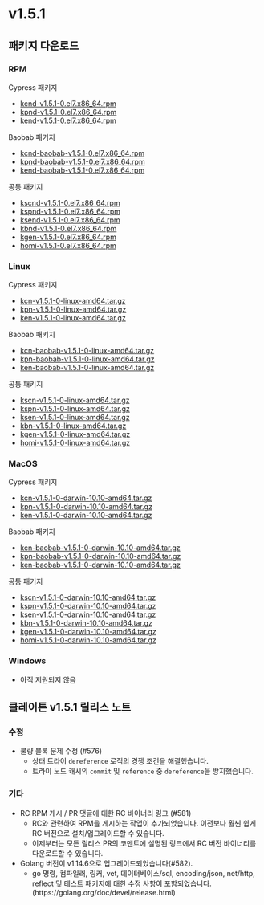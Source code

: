 # v1.5.1

## 패키지 다운로드

### RPM <a id="rpm"></a>

Cypress 패키지

- [kcnd-v1.5.1-0.el7.x86_64.rpm](http://packages.klaytn.net/klaytn/v1.5.1/kcnd-v1.5.1-0.el7.x86_64.rpm)
- [kpnd-v1.5.1-0.el7.x86_64.rpm](http://packages.klaytn.net/klaytn/v1.5.1/kpnd-v1.5.1-0.el7.x86_64.rpm)
- [kend-v1.5.1-0.el7.x86_64.rpm](http://packages.klaytn.net/klaytn/v1.5.1/kend-v1.5.1-0.el7.x86_64.rpm)

Baobab 패키지

- [kcnd-baobab-v1.5.1-0.el7.x86_64.rpm](http://packages.klaytn.net/klaytn/v1.5.1/kcnd-baobab-v1.5.1-0.el7.x86_64.rpm)
- [kpnd-baobab-v1.5.1-0.el7.x86_64.rpm](http://packages.klaytn.net/klaytn/v1.5.1/kpnd-baobab-v1.5.1-0.el7.x86_64.rpm)
- [kend-baobab-v1.5.1-0.el7.x86_64.rpm](http://packages.klaytn.net/klaytn/v1.5.1/kend-baobab-v1.5.1-0.el7.x86_64.rpm)

공통 패키지

- [kscnd-v1.5.1-0.el7.x86_64.rpm](http://packages.klaytn.net/klaytn/v1.5.1/kscnd-v1.5.1-0.el7.x86_64.rpm)
- [kspnd-v1.5.1-0.el7.x86_64.rpm](http://packages.klaytn.net/klaytn/v1.5.1/kspnd-v1.5.1-0.el7.x86_64.rpm)
- [ksend-v1.5.1-0.el7.x86_64.rpm](http://packages.klaytn.net/klaytn/v1.5.1/ksend-v1.5.1-0.el7.x86_64.rpm)
- [kbnd-v1.5.1-0.el7.x86_64.rpm](http://packages.klaytn.net/klaytn/v1.5.1/kbnd-v1.5.1-0.el7.x86_64.rpm)
- [kgen-v1.5.1-0.el7.x86_64.rpm](http://packages.klaytn.net/klaytn/v1.5.1/kgen-v1.5.1-0.el7.x86_64.rpm)
- [homi-v1.5.1-0.el7.x86_64.rpm](http://packages.klaytn.net/klaytn/v1.5.1/homi-v1.5.1-0.el7.x86_64.rpm)

### Linux <a id="linux"></a>

Cypress 패키지

- [kcn-v1.5.1-0-linux-amd64.tar.gz](http://packages.klaytn.net/klaytn/v1.5.1/kcn-v1.5.1-0-linux-amd64.tar.gz)
- [kpn-v1.5.1-0-linux-amd64.tar.gz](http://packages.klaytn.net/klaytn/v1.5.1/kpn-v1.5.1-0-linux-amd64.tar.gz)
- [ken-v1.5.1-0-linux-amd64.tar.gz](http://packages.klaytn.net/klaytn/v1.5.1/ken-v1.5.1-0-linux-amd64.tar.gz)

Baobab 패키지

- [kcn-baobab-v1.5.1-0-linux-amd64.tar.gz](http://packages.klaytn.net/klaytn/v1.5.1/kcn-baobab-v1.5.1-0-linux-amd64.tar.gz)
- [kpn-baobab-v1.5.1-0-linux-amd64.tar.gz](http://packages.klaytn.net/klaytn/v1.5.1/kpn-baobab-v1.5.1-0-linux-amd64.tar.gz)
- [ken-baobab-v1.5.1-0-linux-amd64.tar.gz](http://packages.klaytn.net/klaytn/v1.5.1/ken-baobab-v1.5.1-0-linux-amd64.tar.gz)

공통 패키지

- [kscn-v1.5.1-0-linux-amd64.tar.gz](http://packages.klaytn.net/klaytn/v1.5.1/kscn-v1.5.1-0-linux-amd64.tar.gz)
- [kspn-v1.5.1-0-linux-amd64.tar.gz](http://packages.klaytn.net/klaytn/v1.5.1/kspn-v1.5.1-0-linux-amd64.tar.gz)
- [ksen-v1.5.1-0-linux-amd64.tar.gz](http://packages.klaytn.net/klaytn/v1.5.1/ksen-v1.5.1-0-linux-amd64.tar.gz)
- [kbn-v1.5.1-0-linux-amd64.tar.gz](http://packages.klaytn.net/klaytn/v1.5.1/kbn-v1.5.1-0-linux-amd64.tar.gz)
- [kgen-v1.5.1-0-linux-amd64.tar.gz](http://packages.klaytn.net/klaytn/v1.5.1/kgen-v1.5.1-0-linux-amd64.tar.gz)
- [homi-v1.5.1-0-linux-amd64.tar.gz](http://packages.klaytn.net/klaytn/v1.5.1/homi-v1.5.1-0-linux-amd64.tar.gz)

### MacOS <a id="macos"></a>

Cypress 패키지

- [kcn-v1.5.1-0-darwin-10.10-amd64.tar.gz](http://packages.klaytn.net/klaytn/v1.5.1/kcn-v1.5.1-0-darwin-10.10-amd64.tar.gz)
- [kpn-v1.5.1-0-darwin-10.10-amd64.tar.gz](http://packages.klaytn.net/klaytn/v1.5.1/kpn-v1.5.1-0-darwin-10.10-amd64.tar.gz)
- [ken-v1.5.1-0-darwin-10.10-amd64.tar.gz](http://packages.klaytn.net/klaytn/v1.5.1/ken-v1.5.1-0-darwin-10.10-amd64.tar.gz)

Baobab 패키지

- [kcn-baobab-v1.5.1-0-darwin-10.10-amd64.tar.gz](http://packages.klaytn.net/klaytn/v1.5.1/kcn-baobab-v1.5.1-0-darwin-10.10-amd64.tar.gz)
- [kpn-baobab-v1.5.1-0-darwin-10.10-amd64.tar.gz](http://packages.klaytn.net/klaytn/v1.5.1/kpn-baobab-v1.5.1-0-darwin-10.10-amd64.tar.gz)
- [ken-baobab-v1.5.1-0-darwin-10.10-amd64.tar.gz](http://packages.klaytn.net/klaytn/v1.5.1/ken-baobab-v1.5.1-0-darwin-10.10-amd64.tar.gz)

공통 패키지

- [kscn-v1.5.1-0-darwin-10.10-amd64.tar.gz](http://packages.klaytn.net/klaytn/v1.5.1/kscn-v1.5.1-0-darwin-10.10-amd64.tar.gz)
- [kspn-v1.5.1-0-darwin-10.10-amd64.tar.gz](http://packages.klaytn.net/klaytn/v1.5.1/kspn-v1.5.1-0-darwin-10.10-amd64.tar.gz)
- [ksen-v1.5.1-0-darwin-10.10-amd64.tar.gz](http://packages.klaytn.net/klaytn/v1.5.1/ksen-v1.5.1-0-darwin-10.10-amd64.tar.gz)
- [kbn-v1.5.1-0-darwin-10.10-amd64.tar.gz](http://packages.klaytn.net/klaytn/v1.5.1/kbn-v1.5.1-0-darwin-10.10-amd64.tar.gz)
- [kgen-v1.5.1-0-darwin-10.10-amd64.tar.gz](http://packages.klaytn.net/klaytn/v1.5.1/kgen-v1.5.1-0-darwin-10.10-amd64.tar.gz)
- [homi-v1.5.1-0-darwin-10.10-amd64.tar.gz](http://packages.klaytn.net/klaytn/v1.5.1/homi-v1.5.1-0-darwin-10.10-amd64.tar.gz)

### Windows <a id="windows"></a>

- 아직 지원되지 않음

## 클레이튼 v1.5.1 릴리스 노트

### 수정 <a id='fixes'></a>

- 불량 블록 문제 수정 (#576)
  - 상태 트라이 `dereference` 로직의 경쟁 조건을 해결했습니다.
  - 트라이 노드 캐시의 `commit` 및 `reference` 중 `dereference`을 방지했습니다.

### 기타 <a id='miscellaneous'></a>

- RC RPM 게시 / PR 댓글에 대한 RC 바이너리 링크 (#581)
  - RC와 관련하여 RPM을 게시하는 작업이 추가되었습니다. 이전보다 훨씬 쉽게 RC 버전으로 설치/업그레이드할 수 있습니다.
  - 이제부터는 모든 릴리스 PR의 코멘트에 설명된 링크에서 RC 버전 바이너리를 다운로드할 수 있습니다.
- Golang 버전이 v1.14.6으로 업그레이드되었습니다(#582).
  - go 명령, 컴파일러, 링커, vet, 데이터베이스/sql, encoding/json, net/http, reflect 및 테스트 패키지에 대한 수정 사항이 포함되었습니다. (https\://golang.org/doc/devel/release.html)
